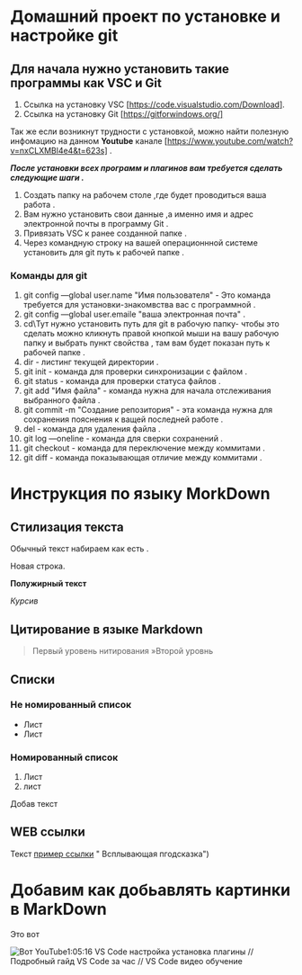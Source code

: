 # Домашний проект по установке и настройке git

## Для начала нужно установить такие программы как VSC и Git

1. Cсылка на установку VSC [https://code.visualstudio.com/Download].
2. Cсылка на установку Git [https://gitforwindows.org/]

Так же если возникнут трудности с установкой, можно найти полезную инфомацию на данном **Youtube** канале [https://www.youtube.com/watch?v=nxCLXMBl4e4&t=623s] .

***После установки всех программ и плагинов вам требуется сделать следующие шаги .***

1. Создать папку на рабочем столе ,где будет проводиться ваша работа .
2. Вам нужно установить свои данные ,а именно имя и адрес электронной почты в программу Git .
3. Привязать VSC к ранее созданной папке .
4. Через командную строку на вашей операционнной системе установить для git путь к рабочей папке .

### Команды для git ###
1. git config —global user.name "Имя пользователя" - Это команда требуется для установки-знакомвства вас с программной .
2. git config —global user.emaile "ваша электронная почта" .
3. cd\Тут нужно установить путь для git в рабочую папку\- чтобы это сделать можно кликнуть правой кнопкой мыши на вашу рабочую папку и выбрать пункт свойства , там вам будет показан путь к рабочей папке .
4. dir - листинг текущей директории .
5. git init - команда для проверки синхронизации с файлом .
6. git status - команда для проверки статуса файлов .
7. git add "Имя файла" - команда нужна для начала отслеживания выбранного файла .
8. git commit -m "Создание репозитория" - эта команда нужна для сохранения пояснения к ващей последней работе .
9. del <falename> - команда для удаления файла .
10. git log —oneline - команда для сверки сохранений .
11. git checkout - команда для переключение между коммитами .
12. git diff - команда показывающая отличие между коммитами .

# Инструкция по языку MorkDown

## Стилизация текста

Обычный текст набираем как есть .

Новая строка.

**Полужирный текст**

*Курсив*

## Цитирование в языке Markdown
> Первый уровень нитирования
»Второй уровнь

## Списки
### Не номированный список
* Лист
* Лист

### Номированный список
1. Лист
2. лист

Добав текст

## WEB ссылки
Текст [пример ссылки](http.example.com) " Всплывающая пгодсказка")

# Добавим как добьавлять картинки в MarkDown

Это вот

![Вот](Zdraste.jpd.jpg)
YouTube1:05:16
VS Code настройка установка плагины // Подробный гайд VS Code за час // VS Code видео обучение